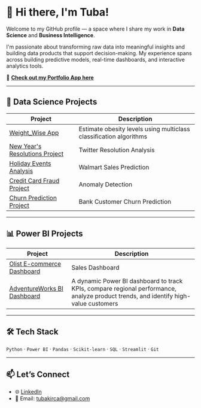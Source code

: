 # 👋 Hi there, I'm Tuba!

Welcome to my GitHub profile — a space where I share my work in **Data Science** and **Business Intelligence**.

I'm passionate about transforming raw data into meaningful insights and building data products that support decision-making. My experience spans across building predictive models, real-time dashboards, and interactive analytics tools.

🔗 **[Check out my Portfolio App here](https://aipoweredportfolio.streamlit.app)**

---

## 🤖 Data Science Projects

| Project | Description |
|--------|-------------|
| [Weight_Wise App](https://github.com/tubakrc/Data_Science_Projects_5) | Estimate obesity levels using multiclass classification algorithms |
| [New Year's Resolutions Project](https://github.com/tubakrc/Data_Science_Projects_4) | Twitter Resolution Analysis |
| [Holiday Events Analysis](https://github.com/tubakrc/Data_Science_Projects_3) | Walmart Sales Prediction |
| [Credit Card Fraud Project](https://github.com/tubakrc/Data_Science_Projects_2) | Anomaly Detection |
| [Churn Prediction Project](https://github.com/tubakrc/Data_Science_Projects_1) | Bank Customer Churn Prediction |

---

## 📊 Power BI Projects

| Project | Description |
|--------|-------------|
| [Olist E-commerce Dashboard](https://github.com/tubakrc/Power_BI_Projects_2) | Sales Dashboard |
| [AdventureWorks BI Dashboard](https://github.com/tubakrc/Power_BI_Projects_1) | A dynamic Power BI dashboard to track KPIs, compare regional performance, analyze product trends, and identify high-value customers |


---

## 🛠️ Tech Stack
`Python` · `Power BI` · `Pandas` · `Scikit-learn` · `SQL` · `Streamlit` · `Git`

---

## 📫 Let’s Connect
- 🌐 [LinkedIn](https://www.linkedin.com/in/tubakirca/)
- 📧 Email: tubakirca@gmail.com
